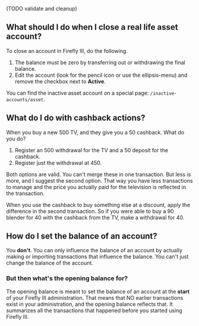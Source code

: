 (TODO validate and cleanup)

## What should I do when I close a real life asset account?

To close an account in Firefly III, do the following.

1. The balance must be zero by transferring out or withdrawing the final balance.
2. Edit the account (look for the pencil icon or use the ellipsis-menu) and remove the checkbox next to **Active**.

You can find the inactive asset account on a special page: `/inactive-accounts/asset`.


## What do I do with cashback actions?

When you buy a new 500 TV, and they give you a 50 cashback. What do you do?

1. Register an 500 withdrawal for the TV and a 50 deposit for the cashback.
2. Register just the withdrawal at 450.

Both options are valid. You can't merge these in one transaction. But less is more, and I suggest the second option. That way you have less transactions to manage and the price you actually paid for the television is reflected in the transaction.

When you use the cashback to buy something else at a discount, apply the difference in the second transaction. So if you were able to buy a 90 blender for 40 with the cashback from the TV, make a withdrawal for 40.


## How do I set the balance of an account?

You **don't**. You can only influence the balance of an account by actually making or importing transactions that influence the balance. You can't just change the balance of the account.

### But then what's the opening balance for?

The opening balance is meant to set the balance of an account at the **start** of your Firefly III administration. That means that NO earlier transactions exist in your administration, and the opening balance reflects that. It summarizes all the transactions that happened before you started using Firefly III.
